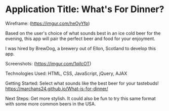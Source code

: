 <h1>Application Title:
What's For Dinner?</h1>


Wireframe:
(https://imgur.com/heOyYfp)



Based on the user's choice of what sounds best in an ice cold beer for the evening, this app will pair the perfect beer and food for your enjoyment. 

I was hired by BrewDog, a brewery out of Ellon, Scotland to develop this app.


Screenshots:
(https://imgur.com/1qiIcOT)


Technologies Used: HTML, CSS, JavaScript, jQuery, AJAX


Getting Started: Select what sounds like the best beer for your tastebuds!
https://marchans24.github.io/What-is-for-dinner/


Next Steps: 
Get more stylish. It could also be fun to try this same format with some more common beers in the USA.